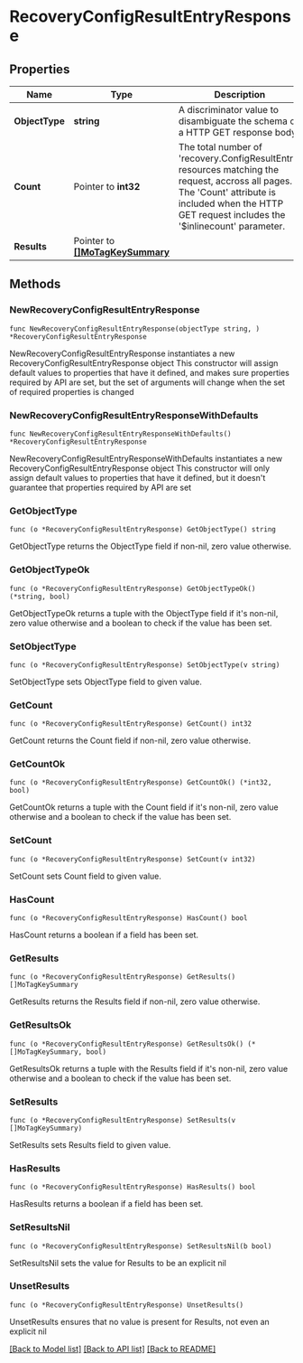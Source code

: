 # RecoveryConfigResultEntryResponse

## Properties

Name | Type | Description | Notes
------------ | ------------- | ------------- | -------------
**ObjectType** | **string** | A discriminator value to disambiguate the schema of a HTTP GET response body. | 
**Count** | Pointer to **int32** | The total number of &#39;recovery.ConfigResultEntry&#39; resources matching the request, accross all pages. The &#39;Count&#39; attribute is included when the HTTP GET request includes the &#39;$inlinecount&#39; parameter. | [optional] 
**Results** | Pointer to [**[]MoTagKeySummary**](mo.TagKeySummary.md) |  | [optional] 

## Methods

### NewRecoveryConfigResultEntryResponse

`func NewRecoveryConfigResultEntryResponse(objectType string, ) *RecoveryConfigResultEntryResponse`

NewRecoveryConfigResultEntryResponse instantiates a new RecoveryConfigResultEntryResponse object
This constructor will assign default values to properties that have it defined,
and makes sure properties required by API are set, but the set of arguments
will change when the set of required properties is changed

### NewRecoveryConfigResultEntryResponseWithDefaults

`func NewRecoveryConfigResultEntryResponseWithDefaults() *RecoveryConfigResultEntryResponse`

NewRecoveryConfigResultEntryResponseWithDefaults instantiates a new RecoveryConfigResultEntryResponse object
This constructor will only assign default values to properties that have it defined,
but it doesn't guarantee that properties required by API are set

### GetObjectType

`func (o *RecoveryConfigResultEntryResponse) GetObjectType() string`

GetObjectType returns the ObjectType field if non-nil, zero value otherwise.

### GetObjectTypeOk

`func (o *RecoveryConfigResultEntryResponse) GetObjectTypeOk() (*string, bool)`

GetObjectTypeOk returns a tuple with the ObjectType field if it's non-nil, zero value otherwise
and a boolean to check if the value has been set.

### SetObjectType

`func (o *RecoveryConfigResultEntryResponse) SetObjectType(v string)`

SetObjectType sets ObjectType field to given value.


### GetCount

`func (o *RecoveryConfigResultEntryResponse) GetCount() int32`

GetCount returns the Count field if non-nil, zero value otherwise.

### GetCountOk

`func (o *RecoveryConfigResultEntryResponse) GetCountOk() (*int32, bool)`

GetCountOk returns a tuple with the Count field if it's non-nil, zero value otherwise
and a boolean to check if the value has been set.

### SetCount

`func (o *RecoveryConfigResultEntryResponse) SetCount(v int32)`

SetCount sets Count field to given value.

### HasCount

`func (o *RecoveryConfigResultEntryResponse) HasCount() bool`

HasCount returns a boolean if a field has been set.

### GetResults

`func (o *RecoveryConfigResultEntryResponse) GetResults() []MoTagKeySummary`

GetResults returns the Results field if non-nil, zero value otherwise.

### GetResultsOk

`func (o *RecoveryConfigResultEntryResponse) GetResultsOk() (*[]MoTagKeySummary, bool)`

GetResultsOk returns a tuple with the Results field if it's non-nil, zero value otherwise
and a boolean to check if the value has been set.

### SetResults

`func (o *RecoveryConfigResultEntryResponse) SetResults(v []MoTagKeySummary)`

SetResults sets Results field to given value.

### HasResults

`func (o *RecoveryConfigResultEntryResponse) HasResults() bool`

HasResults returns a boolean if a field has been set.

### SetResultsNil

`func (o *RecoveryConfigResultEntryResponse) SetResultsNil(b bool)`

 SetResultsNil sets the value for Results to be an explicit nil

### UnsetResults
`func (o *RecoveryConfigResultEntryResponse) UnsetResults()`

UnsetResults ensures that no value is present for Results, not even an explicit nil

[[Back to Model list]](../README.md#documentation-for-models) [[Back to API list]](../README.md#documentation-for-api-endpoints) [[Back to README]](../README.md)


